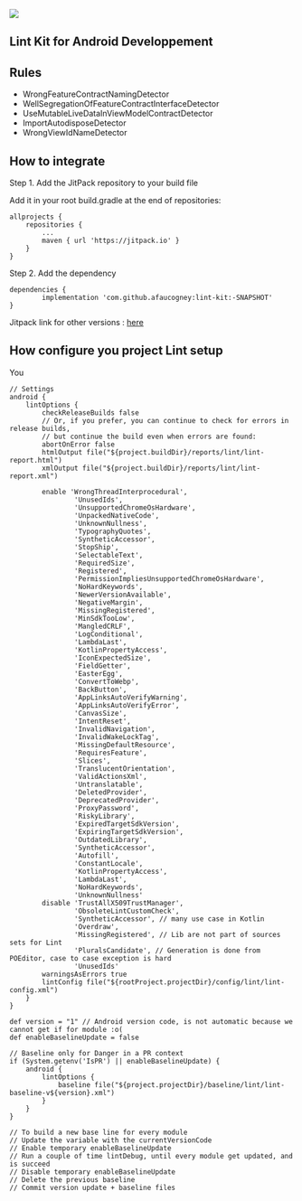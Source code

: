 [![](https://jitpack.io/v/afaucogney/lint-kit.svg)](https://jitpack.io/#afaucogney/lint-kit)

## Lint Kit for Android Developpement

## Rules

 - WrongFeatureContractNamingDetector
 - WellSegregationOfFeatureContractInterfaceDetector
 - UseMutableLiveDataInViewModelContractDetector
 - ImportAutodisposeDetector
 - WrongViewIdNameDetector

## How to integrate

Step 1. Add the JitPack repository to your build file

Add it in your root build.gradle at the end of repositories:

	allprojects {
		repositories {
			...
			maven { url 'https://jitpack.io' }
		}
	}
  
Step 2. Add the dependency

	dependencies {
	        implementation 'com.github.afaucogney:lint-kit:-SNAPSHOT'
	}
  
Jitpack link for other versions : [here](https://jitpack.io/#afaucogney/lint-kit/-SNAPSHOT)

## How configure you project Lint setup

You 

```
// Settings
android {
    lintOptions {
        checkReleaseBuilds false
        // Or, if you prefer, you can continue to check for errors in release builds,
        // but continue the build even when errors are found:
        abortOnError false
        htmlOutput file("${project.buildDir}/reports/lint/lint-report.html")
        xmlOutput file("${project.buildDir}/reports/lint/lint-report.xml")

        enable 'WrongThreadInterprocedural',
                'UnusedIds',
                'UnsupportedChromeOsHardware',
                'UnpackedNativeCode',
                'UnknownNullness',
                'TypographyQuotes',
                'SyntheticAccessor',
                'StopShip',
                'SelectableText',
                'RequiredSize',
                'Registered',
                'PermissionImpliesUnsupportedChromeOsHardware',
                'NoHardKeywords',
                'NewerVersionAvailable',
                'NegativeMargin',
                'MissingRegistered',
                'MinSdkTooLow',
                'MangledCRLF',
                'LogConditional',
                'LambdaLast',
                'KotlinPropertyAccess',
                'IconExpectedSize',
                'FieldGetter',
                'EasterEgg',
                'ConvertToWebp',
                'BackButton',
                'AppLinksAutoVerifyWarning',
                'AppLinksAutoVerifyError',
                'CanvasSize',
                'IntentReset',
                'InvalidNavigation',
                'InvalidWakeLockTag',
                'MissingDefaultResource',
                'RequiresFeature',
                'Slices',
                'TranslucentOrientation',
                'ValidActionsXml',
                'Untranslatable',
                'DeletedProvider',
                'DeprecatedProvider',
                'ProxyPassword',
                'RiskyLibrary',
                'ExpiredTargetSdkVersion',
                'ExpiringTargetSdkVersion',
                'OutdatedLibrary',
                'SyntheticAccessor',
                'Autofill',
                'ConstantLocale',
                'KotlinPropertyAccess',
                'LambdaLast',
                'NoHardKeywords',
                'UnknownNullness'
        disable 'TrustAllX509TrustManager',
                'ObsoleteLintCustomCheck',
                'SyntheticAccessor', // many use case in Kotlin
                'Overdraw',
                'MissingRegistered', // Lib are not part of sources sets for Lint
                'PluralsCandidate', // Generation is done from POEditor, case to case exception is hard
                'UnusedIds'
        warningsAsErrors true
        lintConfig file("${rootProject.projectDir}/config/lint/lint-config.xml")
    }
}

def version = "1" // Android version code, is not automatic because we cannot get if for module :o(
def enableBaselineUpdate = false

// Baseline only for Danger in a PR context
if (System.getenv('IsPR') || enableBaselineUpdate) {
    android {
        lintOptions {
            baseline file("${project.projectDir}/baseline/lint/lint-baseline-v${version}.xml")
        }
    }
}

// To build a new base line for every module
// Update the variable with the currentVersionCode
// Enable temporary enableBaselineUpdate
// Run a couple of time lintDebug, until every module get updated, and is succeed
// Disable temporary enableBaselineUpdate
// Delete the previous baseline
// Commit version update + baseline files
```

